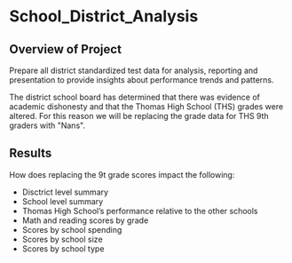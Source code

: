 # School_District_Analysis

## Overview of Project
Prepare all district standardized test data for analysis, reporting and presentation to provide insights about performance trends and patterns. 

The district school board has determined that there was evidence of academic dishonesty and that the Thomas High School (THS) grades were altered. For this reason we will be replacing the grade data for THS 9th graders with "Nans". 

## Results 
How does replacing the 9t grade scores impact the following: 
- Disctrict level summary
- School level summary
- Thomas High School’s performance relative to the other schools
- Math and reading scores by grade
- Scores by school spending
- Scores by school size
- Scores by school type
